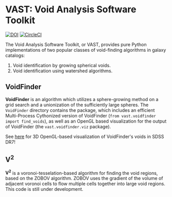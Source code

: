 # VAST: Void Analysis Software Toolkit

[![DOI](https://zenodo.org/badge/DOI/10.5281/zenodo.4135702.svg)](https://zenodo.org/record/4135702)
[![CircleCI](https://circleci.com/gh/DESI-UR/VAST.svg?style=svg)](https://circleci.com/gh/DESI-UR/VAST)

The Void Analysis Software Toolkit, or VAST, provides pure Python 
implementations of two popular classes of void-finding algorithms in galaxy 
catalogs:

1. Void identification by growing spherical voids.
1. Void identification using watershed algorithms.


## VoidFinder

**VoidFinder** is an algorithm which utilizes a sphere-growing method on a grid 
search and a unionization of the sufficiently large spheres.  The `VoidFinder` 
directory contains the package, which includes an efficient Multi-Process 
Cythonized version of VoidFinder (`from vast.voidfinder import find_voids`), as 
well as an OpenGL based visualization for the output of VoidFinder (the 
`vast.voidfinder.viz` package).

See 
[here](https://www.youtube.com/playlist?list=PLCZohAzuOVRK4itOBDQNFMl3w2uvox16a) 
for 3D OpenGL-based visualization of VoidFinder's voids in SDSS DR7!


## V<sup>2</sup>

**V<sup>2</sup>** is a voronoi-tesselation-based algorithm for finding the void 
regions, based on the ZOBOV algorithm.  ZOBOV uses the gradient of the volume of 
adjacent voronoi cells to flow multiple cells together into large void regions.  
This code is still under development.

